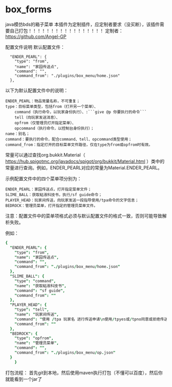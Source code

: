 # box_forms
java模仿bds的箱子菜单   本插件为定制插件，应定制者要求（没买断），该插件需要自己打包！！！！！！！！！！！！！！！！！
定制者：https://github.com/Angel-GP

配置文件说明
默认配置文件：
```
  "ENDER_PEARL": {
    "type": "from",
    "name": "家园传送点",
    "command": "",
    "command_from": "./plugins/box_menu/home.json"
  },
```
以下为默认配置文件中的说明：

    ENDER_PEARL：物品常量名称，不可重复；
    type：目标菜单类型，包括from（打开另一个菜单）、
        command（执行命令，以玩家身份执行）、:```give @p 你要执行的命令```
        tell（向玩家发送消息）、
        opfrom（仅管理员打开指定菜单）、
        opcommand（执行命令，以控制台身份执行）；
    name：别名；
    command：要执行的命令，配合command、tell、opcommand类型使用；
    command_from：指定打开的目标菜单文件路径，仅在type为from或opfrom时有效。

常量可以通过查找org.bukkit.Material（ https://hub.spigotmc.org/javadocs/spigot/org/bukkit/Material.html ）类中的常量进行查询。例如，ENDER_PEARL对应的常量为Material.ENDER_PEARL。

示例配置文件中的四个菜单项分别为：

    ENDER_PEARL：家园传送点，打开指定菜单文件；
    SLIME_BALL：获取粘液科技书，执行/sf guide命令；
    PLAYER_HEAD：玩家间传送，向玩家发送一段指导使用/tpa命令的文字信息；
    BEDROCK：管理员菜单，打开指定的管理员菜单文件。

注意：配置文件中的菜单项格式必须与默认配置文件的格式一致，否则可能导致解析失败。

例如：
```j
{
  "ENDER_PEARL": {
    "type": "from",
    "name": "家园传送点",
    "command": "",
    "command_from": "./plugins/box_menu/home.json"
  },
  "SLIME_BALL": {
    "type": "command",
    "name": "获取粘液科技书",
    "command": "sf guide",
    "command_from": ""
  },
  "PLAYER_HEAD": {
    "type": "tell",
    "name": "玩家间传送",
    "command": "使用 /tpa 玩家名 进行传送申请\n使用/tpyes或/tpno同意或拒绝传送",
    "command_from": ""
  },
  "BEDROCK": {
    "type": "opfrom",
    "name": "管理员菜单",
    "command": "",
    "command_from": "./plugins/box_menu/op.json"
  }
    }

```
打包流程：
首先git到本地，然后使用maven执行打包（不懂可以百度），然后你就能看到一个jar了
